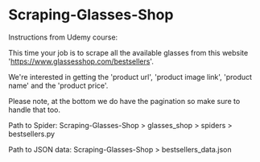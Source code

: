 # Scraping-Glasses-Shop

Instructions from Udemy course:

This time your job is to scrape all the available glasses from this website 'https://www.glassesshop.com/bestsellers'.

We're interested in getting the 'product url', 'product image link', 'product name' and the 'product price'.

Please note, at the bottom we do have the pagination so make sure to handle that too.

Path to Spider:
Scraping-Glasses-Shop > glasses_shop > spiders > bestsellers.py

Path to JSON data:
Scraping-Glasses-Shop > bestsellers_data.json
